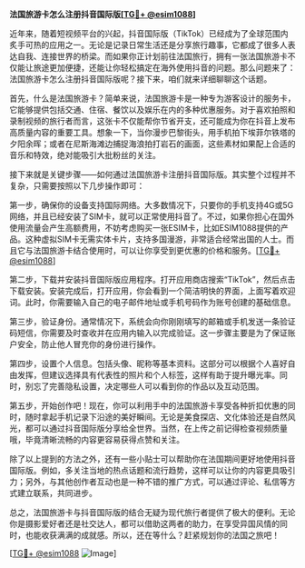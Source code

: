 **法国旅游卡怎么注册抖音国际版[[TG💪+ @esim1088](https://t.me/s/esim1088)]**

近年来，随着短视频平台的兴起，抖音国际版（TikTok）已经成为了全球范围内炙手可热的应用之一。无论是记录日常生活还是分享旅行趣事，它都成了很多人表达自我、连接世界的桥梁。而如果你正计划前往法国旅行，拥有一张法国旅游卡不仅能让旅途更加便捷，还能让你轻松搞定在海外使用抖音的问题。那么问题来了：法国旅游卡怎么注册抖音国际版呢？接下来，咱们就来详细聊聊这个话题。

首先，什么是法国旅游卡？简单来说，法国旅游卡是一种专为游客设计的服务卡，它能够提供包括交通、住宿、餐饮以及娱乐在内的多种优惠服务。对于喜欢拍照和录制视频的旅行者而言，这张卡不仅能帮你节省开支，还可能成为你在抖音上发布高质量内容的重要工具。想象一下，当你漫步巴黎街头，用手机拍下埃菲尔铁塔的夕阳余晖；或者在尼斯海滩边捕捉海浪拍打岩石的画面，这些素材如果配上合适的音乐和特效，绝对能吸引大批粉丝的关注。

接下来就是关键步骤——如何通过法国旅游卡注册抖音国际版。其实整个过程并不复杂，只需要按照以下几步操作即可：

第一步，确保你的设备支持国际网络。大多数情况下，只要你的手机支持4G或5G网络，并且已经安装了SIM卡，就可以正常使用抖音了。不过，如果你担心在国外使用流量会产生高额费用，不妨考虑购买一张ESIM卡，比如ESIM1088提供的产品。这种虚拟SIM卡无需实体卡片，支持多国漫游，非常适合经常出国的人士。而且它与法国旅游卡结合使用时，可以让你享受到更优惠的价格和服务。[[TG💪+ @esim1088](https://t.me/s/esim1088)]

第二步，下载并安装抖音国际版应用程序。打开应用商店搜索“TikTok”，然后点击下载安装。安装完成后，打开应用，你会看到一个简洁明快的界面，上面写着欢迎词。此时，你需要输入自己的电子邮件地址或手机号码作为账号创建的基础信息。

第三步，验证身份。通常情况下，系统会向你刚刚填写的邮箱或手机发送一条验证码短信，你需要及时查收并在应用内输入以完成验证。这一步骤主要是为了保证账户安全，防止他人冒充你的身份进行操作。

第四步，设置个人信息。包括头像、昵称等基本资料。这部分可以根据个人喜好自由发挥，但建议选择具有代表性的照片和个人标签，这样有助于提升曝光率。同时，别忘了完善隐私设置，决定哪些人可以看到你的作品以及互动范围。

第五步，开始创作吧！现在，你可以利用手中的法国旅游卡享受各种折扣优惠的同时，随时拿起手机记录下沿途的美好瞬间。无论是美食探店、文化体验还是自然风光，都可以通过抖音国际版分享给全世界。当然，在上传之前记得检查视频质量哦，毕竟清晰流畅的内容更容易获得点赞和关注。

除了以上提到的方法之外，还有一些小贴士可以帮助你在法国期间更好地使用抖音国际版。例如，多关注当地的热点话题和流行趋势，这样可以让你的内容更具吸引力；另外，与其他创作者互动也是一种不错的推广方式，可以通过评论、私信等方式建立联系，共同进步。

总之，法国旅游卡与抖音国际版的结合无疑为现代旅行者提供了极大的便利。无论你是摄影爱好者还是社交达人，都可以借助这两者的助力，在享受异国风情的同时，也能收获满满的成就感。所以，还在等什么？赶紧规划你的法国之旅吧！

[[TG💪+ @esim1088](https://t.me/s/esim1088) ![Image](https://i.postimg.cc/4NQfJmqS/Snipaste-2025-05-13-00-14-12.png)]
